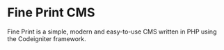 Fine Print CMS
============

Fine Print is a simple, modern and easy-to-use CMS written in PHP using the Codeigniter framework.
